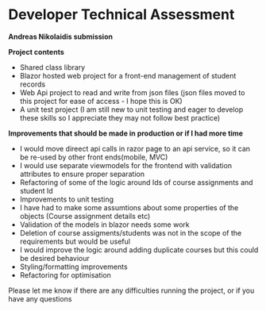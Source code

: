 # Developer Technical Assessment


**Andreas Nikolaidis submission**

**Project contents**

- Shared class library
- Blazor hosted web project for a front-end management of student records
- Web Api project to read and write from json files (json files moved to this project for ease of access - I hope this is OK)
- A unit test project (I am still new to unit testing and eager to develop these skills so I appreciate they may not follow best practice)

**Improvements that should be made in production or if I had more time**
- I would move direect api calls in razor page to an api service, so it can be re-used by other front ends(mobile, MVC)
- I would use separate viewmodels for the frontend with validation attributes to ensure proper separation
- Refactoring of some of the logic around Ids of course assignments and student Id
- Improvements to unit testing
- I have had to make some assumtions about some properties of the objects (Course assignment details etc)
- Validation of the models in blazor needs some work
- Deletion of course assigments/students was not in the scope of the requirements but would be useful
- I would improve the logic around adding duplicate courses but this could be desired behaviour
- Styling/formatting improvements
- Refactoring for optimisation


Please let me know if there are any difficulties running the project, or if you have any questions
